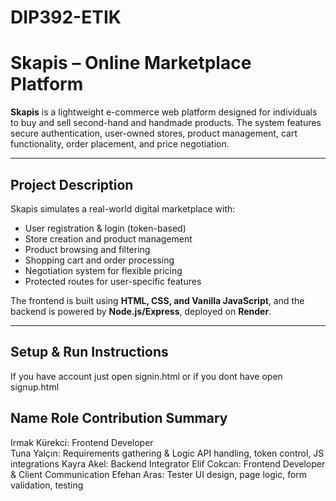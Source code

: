 # DIP392-ETIK
# Skapis – Online Marketplace Platform

**Skapis** is a lightweight e-commerce web platform designed for individuals to buy and sell second-hand and handmade products. The system features secure authentication, user-owned stores, product management, cart functionality, order placement, and price negotiation.

---

## Project Description

Skapis simulates a real-world digital marketplace with:
-  User registration & login (token-based)
-  Store creation and product management
-  Product browsing and filtering
-  Shopping cart and order processing
-  Negotiation system for flexible pricing
-  Protected routes for user-specific features

The frontend is built using **HTML, CSS, and Vanilla JavaScript**, and the backend is powered by **Node.js/Express**, deployed on **Render**.

---

##  Setup & Run Instructions
If you have account just open signin.html or if you dont have open signup.html 

## Name	Role	Contribution Summary
Irmak Kürekci:	Frontend Developer  
Tuna Yalçın:	 Requirements gathering & Logic	API handling, token control, JS integrations
Kayra Akel: Backend Integrator
Elif Cokcan: Frontend Developer & Client Communication
Efehan Aras: Tester	UI design, page logic, form validation, testing
